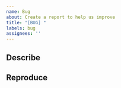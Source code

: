 ```yaml
---
name: Bug
about: Create a report to help us improve
title: "[BUG] "
labels: bug
assignees: ''
---
```


## Describe

##  Reproduce
